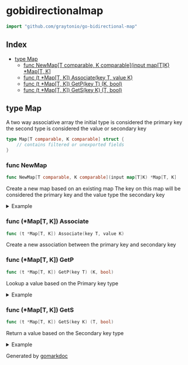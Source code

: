 <!-- Code generated by gomarkdoc. DO NOT EDIT -->

# gobidirectionalmap

```go
import "github.com/graytonio/go-bidirectional-map"
```

## Index

- [type Map](<#type-map>)
  - [func NewMap[T comparable, K comparable](input map[T]K) *Map[T, K]](<#func-newmap>)
  - [func (t *Map[T, K]) Associate(key T, value K)](<#func-mapt-k-associate>)
  - [func (t *Map[T, K]) GetP(key T) (K, bool)](<#func-mapt-k-getp>)
  - [func (t *Map[T, K]) GetS(key K) (T, bool)](<#func-mapt-k-gets>)


## type Map

A two way associative array the initial type is considered the primary key the second type is considered the value or secondary key

```go
type Map[T comparable, K comparable] struct {
    // contains filtered or unexported fields
}
```

### func NewMap

```go
func NewMap[T comparable, K comparable](input map[T]K) *Map[T, K]
```

Create a new map based on an existing map The key on this map will be considered the primary key and the value type the secondary key

<details><summary>Example</summary>
<p>

```go
package main

import (
	"fmt"

	bidmap "github.com/graytonio/go-bidirectional-map"
)

func main() {
	myMap := bidmap.NewMap(map[string]int{
		"foo": 3,
		"bar": 4,
	})

	fmt.Println(myMap.GetP("foo"))
}
```

#### Output

```
3 true
```

</p>
</details>

### func \(\*Map\[T, K\]\) Associate

```go
func (t *Map[T, K]) Associate(key T, value K)
```

Create a new association between the primary key and secondary key

### func \(\*Map\[T, K\]\) GetP

```go
func (t *Map[T, K]) GetP(key T) (K, bool)
```

Lookup a value based on the Primary key type

<details><summary>Example</summary>
<p>

```go
package main

import (
	"fmt"

	bidmap "github.com/graytonio/go-bidirectional-map"
)

func main() {
	myMap := bidmap.NewMap(map[string]int{
		"foo": 3,
		"bar": 4,
	})

	fmt.Println(myMap.GetP("foo"))
}
```

#### Output

```
3 true
```

</p>
</details>

### func \(\*Map\[T, K\]\) GetS

```go
func (t *Map[T, K]) GetS(key K) (T, bool)
```

Return a value based on the Secondary key type

<details><summary>Example</summary>
<p>

```go
package main

import (
	"fmt"

	bidmap "github.com/graytonio/go-bidirectional-map"
)

func main() {
	myMap := bidmap.NewMap(map[string]int{
		"foo": 3,
		"bar": 4,
	})

	fmt.Println(myMap.GetS(3))
}
```

#### Output

```
foo true
```

</p>
</details>



Generated by [gomarkdoc](<https://github.com/princjef/gomarkdoc>)
